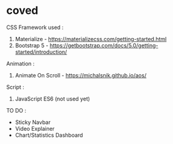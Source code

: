 # coved

CSS Framework used :
  1. Materialize - https://materializecss.com/getting-started.html
  2. Bootstrap 5 - https://getbootstrap.com/docs/5.0/getting-started/introduction/

Animation :
 1. Animate On Scroll - https://michalsnik.github.io/aos/
 
Script :
1. JavaScript ES6 (not used yet)

TO DO :
- Sticky Navbar
- Video Explainer
- Chart/Statistics Dashboard
